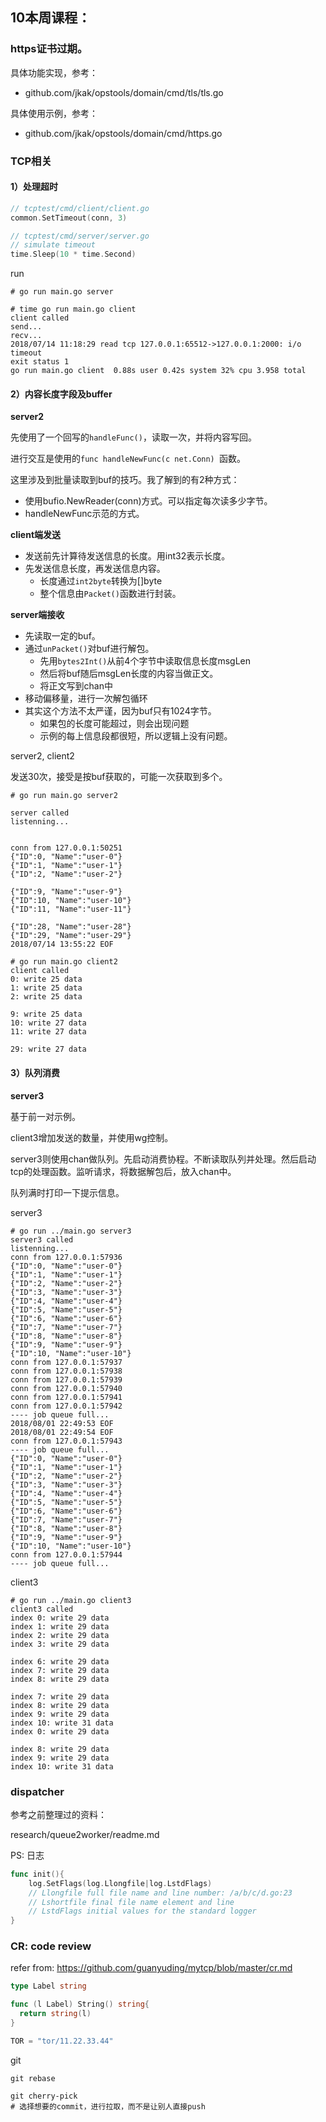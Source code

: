 ## 10本周课程：



### https证书过期。

具体功能实现，参考：

* github.com/jkak/opstools/domain/cmd/tls/tls.go

具体使用示例，参考：

* github.com/jkak/opstools/domain/cmd/https.go




### TCP相关

#### 1）处理超时



```go
// tcptest/cmd/client/client.go
common.SetTimeout(conn, 3)

// tcptest/cmd/server/server.go
// simulate timeout
time.Sleep(10 * time.Second)
```

run

```shell
# go run main.go server

# time go run main.go client
client called
send...
recv...
2018/07/14 11:18:29 read tcp 127.0.0.1:65512->127.0.0.1:2000: i/o timeout
exit status 1
go run main.go client  0.88s user 0.42s system 32% cpu 3.958 total
```





#### 2）内容长度字段及buffer

**server2**

先使用了一个回写的`handleFunc()`，读取一次，并将内容写回。

进行交互是使用的`func handleNewFunc(c net.Conn) `函数。

这里涉及到批量读取到buf的技巧。我了解到的有2种方式：

* 使用bufio.NewReader(conn)方式。可以指定每次读多少字节。
* handleNewFunc示范的方式。


**client端发送**

* 发送前先计算待发送信息的长度。用int32表示长度。
* 先发送信息长度，再发送信息内容。
  * 长度通过`int2byte`转换为[]byte
  * 整个信息由`Packet()`函数进行封装。

**server端接收**

* 先读取一定的buf。
* 通过`unPacket()`对buf进行解包。
  * 先用`bytes2Int()`从前4个字节中读取信息长度msgLen
  * 然后将buf随后msgLen长度的内容当做正文。
  * 将正文写到chan中
* 移动偏移量，进行一次解包循环
* 其实这个方法不太严谨，因为buf只有1024字节。
  * 如果包的长度可能超过，则会出现问题
  * 示例的每上信息段都很短，所以逻辑上没有问题。



server2, client2

发送30次，接受是按buf获取的，可能一次获取到多个。

```shell
# go run main.go server2

server called
listenning...


conn from 127.0.0.1:50251
{"ID":0, "Name":"user-0"}
{"ID":1, "Name":"user-1"}
{"ID":2, "Name":"user-2"}

{"ID":9, "Name":"user-9"}
{"ID":10, "Name":"user-10"}
{"ID":11, "Name":"user-11"}

{"ID":28, "Name":"user-28"}
{"ID":29, "Name":"user-29"}
2018/07/14 13:55:22 EOF

# go run main.go client2
client called
0: write 25 data
1: write 25 data
2: write 25 data

9: write 25 data
10: write 27 data
11: write 27 data

29: write 27 data
```







#### 3）队列消费

**server3**

基于前一对示例。

client3增加发送的数量，并使用wg控制。

server3则使用chan做队列。先启动消费协程。不断读取队列并处理。然后启动tcp的处理函数。监听请求，将数据解包后，放入chan中。

队列满时打印一下提示信息。

server3

```shell
# go run ../main.go server3
server3 called
listenning...
conn from 127.0.0.1:57936
{"ID":0, "Name":"user-0"}
{"ID":1, "Name":"user-1"}
{"ID":2, "Name":"user-2"}
{"ID":3, "Name":"user-3"}
{"ID":4, "Name":"user-4"}
{"ID":5, "Name":"user-5"}
{"ID":6, "Name":"user-6"}
{"ID":7, "Name":"user-7"}
{"ID":8, "Name":"user-8"}
{"ID":9, "Name":"user-9"}
{"ID":10, "Name":"user-10"}
conn from 127.0.0.1:57937
conn from 127.0.0.1:57938
conn from 127.0.0.1:57939
conn from 127.0.0.1:57940
conn from 127.0.0.1:57941
conn from 127.0.0.1:57942
---- job queue full...
2018/08/01 22:49:53 EOF
2018/08/01 22:49:54 EOF
conn from 127.0.0.1:57943
---- job queue full...
{"ID":0, "Name":"user-0"}
{"ID":1, "Name":"user-1"}
{"ID":2, "Name":"user-2"}
{"ID":3, "Name":"user-3"}
{"ID":4, "Name":"user-4"}
{"ID":5, "Name":"user-5"}
{"ID":6, "Name":"user-6"}
{"ID":7, "Name":"user-7"}
{"ID":8, "Name":"user-8"}
{"ID":9, "Name":"user-9"}
{"ID":10, "Name":"user-10"}
conn from 127.0.0.1:57944
---- job queue full...
```

client3

```shell
# go run ../main.go client3
client3 called
index 0: write 29 data
index 1: write 29 data
index 2: write 29 data
index 3: write 29 data

index 6: write 29 data
index 7: write 29 data
index 8: write 29 data

index 7: write 29 data
index 8: write 29 data
index 9: write 29 data
index 10: write 31 data
index 0: write 29 data

index 8: write 29 data
index 9: write 29 data
index 10: write 31 data
```



### dispatcher

参考之前整理过的资料：

research/queue2worker/readme.md



PS: 日志

```go
func init(){
	log.SetFlags(log.Llongfile|log.LstdFlags)
	// Llongfile full file name and line number: /a/b/c/d.go:23
	// Lshortfile final file name element and line 
	// LstdFlags initial values for the standard logger 
}
```



### CR: code review

refer from: https://github.com/guanyuding/mytcp/blob/master/cr.md



```go
type Label string

func (l Label) String() string{
  return string(l)
}

TOR = "tor/11.22.33.44"
```



git

```shell
git rebase

git cherry-pick
# 选择想要的commit，进行拉取，而不是让别人直接push
```


